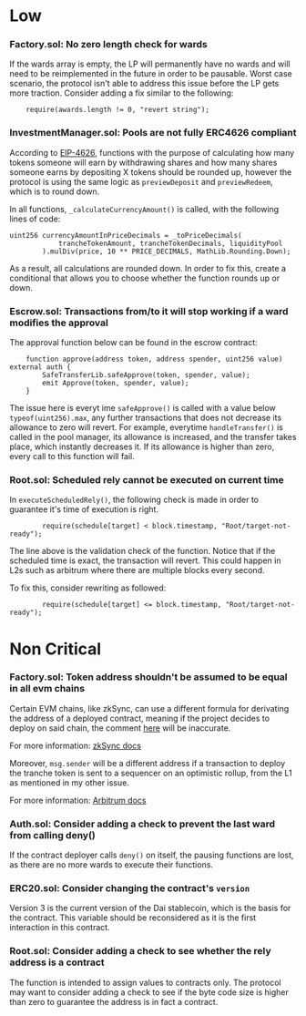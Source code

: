 # Low

### Factory.sol: No zero length check for wards 

If the wards array is empty, the LP will permanently have no wards and will need to be reimplemented in the future in order to be pausable. Worst case scenario, the protocol isn't able to address this issue before the LP gets more traction. Consider adding a fix similar to the following:

```
    require(awards.length != 0, "revert string");
```

### InvestmentManager.sol: Pools are not fully ERC4626 compliant

According to [EIP-4626](https://eips.ethereum.org/EIPS/eip-4626), functions with the purpose of calculating how many tokens someone will earn by withdrawing shares and how many shares someone earns by depositing X tokens should be rounded up, however the protocol is using the same logic as `previewDeposit` and `previewRedeem`, which is to round down.

In all functions, `_calculateCurrencyAmount()` is called, with the following lines of code:

```
uint256 currencyAmountInPriceDecimals = _toPriceDecimals(
            trancheTokenAmount, trancheTokenDecimals, liquidityPool
        ).mulDiv(price, 10 ** PRICE_DECIMALS, MathLib.Rounding.Down);
```
As a result, all calculations are rounded down. In order to fix this, create a conditional that allows you to choose whether the function rounds up or down.

### Escrow.sol: Transactions from/to it will stop working if a ward modifies the approval

The approval function below can be found in the escrow contract:
```
    function approve(address token, address spender, uint256 value) external auth { 
        SafeTransferLib.safeApprove(token, spender, value); 
        emit Approve(token, spender, value);
    }
```
The issue here is everyt ime `safeApprove()` is called with a value below `typeof(uint256).max`, any further transactions that does not decrease its allowance to zero will revert. For example, everytime `handleTransfer()` is called in the pool manager, its allowance is increased, and the transfer takes place, which instantly decreases it. If its allowance is higher than zero, every call to this function will fail.

### Root.sol: Scheduled rely cannot be executed on current time

In `executeScheduledRely()`, the following check is made in order to guarantee it's time of execution is right.

```
        require(schedule[target] < block.timestamp, "Root/target-not-ready");
```
The line above is the validation check of the function. Notice that if the scheduled time is exact, the transaction will revert. This could happen in L2s such as arbitrum where there are multiple blocks every second. 

To fix this, consider rewriting as followed:
```
        require(schedule[target] <= block.timestamp, "Root/target-not-ready");
```

# Non Critical

### Factory.sol: Token address shouldn't be assumed to be equal in all evm chains

Certain EVM chains, like zkSync, can use a different formula for derivating the address of a deployed contract, meaning if the project decides to deploy on said chain, the comment [here](https://github.com/code-423n4/2023-09-centrifuge/blob/512e7a71ebd9ae76384f837204216f26380c9f91/src/util/Factory.sol#L93) will be inaccurate.

For more information: [zkSync docs](https://era.zksync.io/docs/reference/architecture/differences-with-ethereum.html#create-create2)

Moreover, `msg.sender` will be a different address if a transaction to deploy the tranche token is sent to a sequencer on an optimistic rollup, from the L1 as mentioned in my other issue.


For more information: [Arbitrum docs](https://docs.arbitrum.io/arbitrum-ethereum-differences#l1-to-l2-messages)

### Auth.sol: Consider adding a check to prevent the last ward from calling deny()

If the contract deployer calls `deny()` on itself, the pausing functions are lost, as there are no more wards to execute their functions.

### ERC20.sol: Consider changing the contract's `version`

Version 3 is the current version of the Dai stablecoin, which is the basis for the contract. This variable should be reconsidered as it is the first interaction in this contract.

### Root.sol: Consider adding a check to see whether the rely address is a contract

The function is intended to assign values to contracts only. The protocol may want to consider adding a check to see if the byte code size is higher than zero to guarantee the address is in fact a contract.